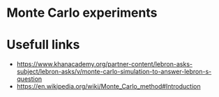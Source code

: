 # Monte Carlo experiments

# Usefull links
 - https://www.khanacademy.org/partner-content/lebron-asks-subject/lebron-asks/v/monte-carlo-simulation-to-answer-lebron-s-question
 - https://en.wikipedia.org/wiki/Monte_Carlo_method#Introduction
